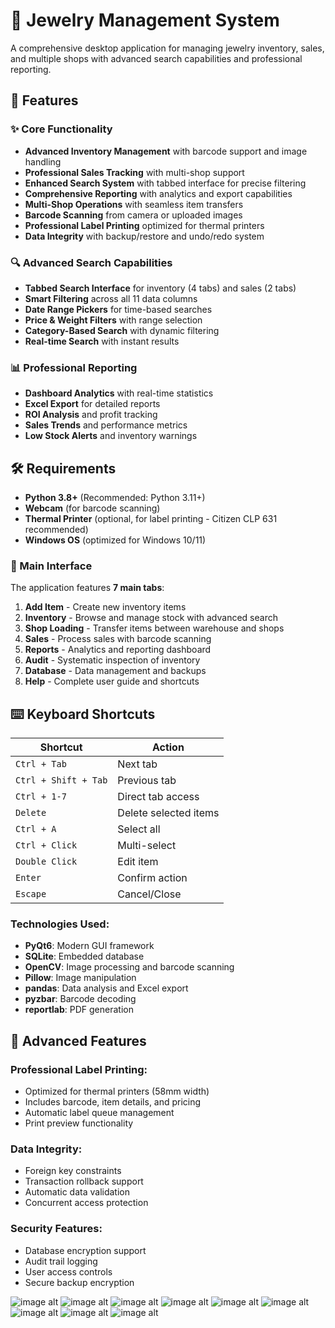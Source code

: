 # 💎 Jewelry Management System

A comprehensive desktop application for managing jewelry inventory, sales, and multiple shops with advanced search capabilities and professional reporting.

## 🚀 Features

### ✨ Core Functionality
- **Advanced Inventory Management** with barcode support and image handling
- **Professional Sales Tracking** with multi-shop support
- **Enhanced Search System** with tabbed interface for precise filtering
- **Comprehensive Reporting** with analytics and export capabilities
- **Multi-Shop Operations** with seamless item transfers
- **Barcode Scanning** from camera or uploaded images
- **Professional Label Printing** optimized for thermal printers
- **Data Integrity** with backup/restore and undo/redo system

### 🔍 Advanced Search Capabilities
- **Tabbed Search Interface** for inventory (4 tabs) and sales (2 tabs)
- **Smart Filtering** across all 11 data columns
- **Date Range Pickers** for time-based searches
- **Price & Weight Filters** with range selection
- **Category-Based Search** with dynamic filtering
- **Real-time Search** with instant results

### 📊 Professional Reporting
- **Dashboard Analytics** with real-time statistics
- **Excel Export** for detailed reports
- **ROI Analysis** and profit tracking
- **Sales Trends** and performance metrics
- **Low Stock Alerts** and inventory warnings

## 🛠️ Requirements

- **Python 3.8+** (Recommended: Python 3.11+)
- **Webcam** (for barcode scanning)
- **Thermal Printer** (optional, for label printing - Citizen CLP 631 recommended)
- **Windows OS** (optimized for Windows 10/11)

### 🏪 Main Interface

The application features **7 main tabs**:

1. **Add Item** - Create new inventory items
2. **Inventory** - Browse and manage stock with advanced search
3. **Shop Loading** - Transfer items between warehouse and shops
4. **Sales** - Process sales with barcode scanning
5. **Reports** - Analytics and reporting dashboard
6. **Audit** - Systematic inspection of inventory
7. **Database** - Data management and backups
8. **Help** - Complete user guide and shortcuts

## ⌨️ Keyboard Shortcuts

| Shortcut | Action |
|----------|--------|
| `Ctrl + Tab` | Next tab |
| `Ctrl + Shift + Tab` | Previous tab |
| `Ctrl + 1-7` | Direct tab access |
| `Delete` | Delete selected items |
| `Ctrl + A` | Select all |
| `Ctrl + Click` | Multi-select |
| `Double Click` | Edit item |
| `Enter` | Confirm action |
| `Escape` | Cancel/Close |

### Technologies Used:
- **PyQt6**: Modern GUI framework
- **SQLite**: Embedded database
- **OpenCV**: Image processing and barcode scanning
- **Pillow**: Image manipulation
- **pandas**: Data analysis and Excel export
- **pyzbar**: Barcode decoding
- **reportlab**: PDF generation

## 🚀 Advanced Features

### Professional Label Printing:
- Optimized for thermal printers (58mm width)
- Includes barcode, item details, and pricing
- Automatic label queue management
- Print preview functionality

### Data Integrity:
- Foreign key constraints
- Transaction rollback support
- Automatic data validation
- Concurrent access protection

### Security Features:
- Database encryption support
- Audit trail logging
- User access controls
- Secure backup encryption

![image alt](https://github.com/tsvetoslav-toshev/JMS/blob/da0f9848456dc88eb0f312226c172cb69a45aa4c/Login.PNG)
![image alt](https://github.com/tsvetoslav-toshev/JMS/blob/da0f9848456dc88eb0f312226c172cb69a45aa4c/Add%20item.PNG)
![image alt](https://github.com/tsvetoslav-toshev/JMS/blob/da0f9848456dc88eb0f312226c172cb69a45aa4c/Warehouse.PNG)
![image alt](https://github.com/tsvetoslav-toshev/JMS/blob/da0f9848456dc88eb0f312226c172cb69a45aa4c/Load%20shops.PNG)
![image alt](https://github.com/tsvetoslav-toshev/JMS/blob/da0f9848456dc88eb0f312226c172cb69a45aa4c/Sales.PNG)
![image alt](https://github.com/tsvetoslav-toshev/JMS/blob/da0f9848456dc88eb0f312226c172cb69a45aa4c/Audit.PNG)
![image alt](https://github.com/tsvetoslav-toshev/JMS/blob/da0f9848456dc88eb0f312226c172cb69a45aa4c/Database.PNG)
![image alt](https://github.com/tsvetoslav-toshev/JMS/blob/da0f9848456dc88eb0f312226c172cb69a45aa4c/Password%20change%20and%20System%20restart.PNG)
![image alt](https://github.com/tsvetoslav-toshev/JMS/blob/da0f9848456dc88eb0f312226c172cb69a45aa4c/Guide.PNG)
